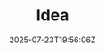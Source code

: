 ---
title: "Idea"
description: 
date: 2025-07-23T19:56:06Z
image: 
math: 
license: 
hidden: false
comments: true
draft: true
---